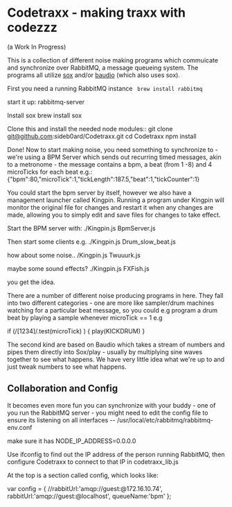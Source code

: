 Codetraxx - making traxx with codezzz
=====================================
(a Work In Progress)

This is a collection of different noise making programs which 
commuicate and synchronize over RabbitMQ, a message queueing 
system. The programs all utilize [sox](http://sox.sourceforge.net/) 
and/or [baudio](https://github.com/substack/baudio) (which also uses sox).

First you need a running RabbitMQ instance
``` brew install rabbitmq```

start it up:
  rabbitmq-server

Install sox
  brew install sox

Clone this and install the needed node modules::
  git clone git@github.com:sideb0ard/Codetraxx.git
  cd Codetraxx
  npm install

Done! Now to start making noise, you need something to 
synchronize to - we're using a BPM Server which sends out 
recurring timed messages, akin to a metronome - the message 
contains a bpm, a beat (from 1 -8) and 4 microTicks for each beat e.g.:
  {"bpm":80,"microTick":1,"tickLength":187.5,"beat":1,"tickCounter":1}

You could start the bpm server by itself, however we also have
a management launcher called Kingpin. Running a program under Kingpin
will monitor the original file for changes and restart it when 
any changes are made, allowing you to simply edit and save files for 
changes to take effect.

Start the BPM server with:
  ./Kingpin.js BpmServer.js

Then start some clients e.g.
./Kingpin.js Drum_slow_beat.js

how about some noise..
/Kingpin.js Twuuurk.js

maybe some sound effects?
./Kingpin.js FXFish.js

you get the idea.

There are a number of different noise producing programs in here.
They fall into two different categories - one are more like sampler/drum 
machines watching for a particular beat message, so you could e.g 
program a drum beat by playing a sample whenever microTick == 1  e.g

if (/[1234]/.test(microTick) )  {
    play(KICKDRUM)
  }

The second kind are based on Baudio which takes a stream of numbers and
pipes them directly into Sox/play - usually by multiplying sine waves 
together to see what happens. We have very little idea what we're up to and 
just tweak numbers to see what happens.

Collaboration and Config
------------------------

It becomes even more fun you can synchronize with your buddy - 
one of you run the RabbitMQ server - you might need to edit the config file
to ensure its listening on all interfaces --
  /usr/local/etc/rabbitmq/rabbitmq-env.conf

make sure it has 
  NODE_IP_ADDRESS=0.0.0.0

Use ifconfig to find out the IP address of the person running RabbitMQ,
then configure Codetraxx to connect to that IP in 
  codetraxx_lib.js

At the top is a section called config, which looks like:

  var config = {
    //rabbitUrl:'amqp://guest:@172.16.10.74',
    rabbitUrl:'amqp://guest:@localhost',
    queueName:'bpm'
  };


